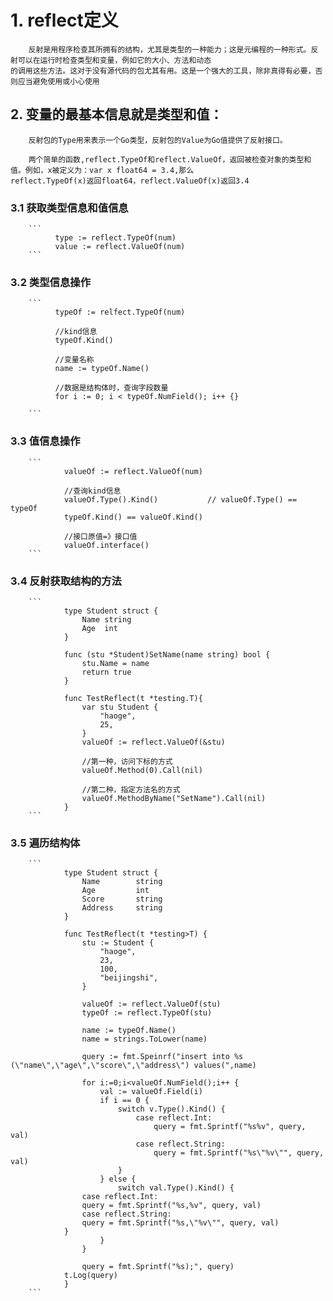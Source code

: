 # 1. reflect定义
        反射是用程序检查其所拥有的结构，尤其是类型的一种能力；这是元编程的一种形式。反射可以在运行时检查类型和变量，例如它的大小、方法和动态
    的调用这些方法。这对于没有源代码的包尤其有用。这是一个强大的工具，除非真得有必要，否则应当避免使用或小心使用
    
## 2. 变量的最基本信息就是类型和值：
        反射包的Type用来表示一个Go类型，反射包的Value为Go值提供了反射接口。
        
        两个简单的函数,reflect.TypeOf和reflect.ValueOf，返回被检查对象的类型和值。例如，x被定义为：var x float64 = 3.4,那么
    reflect.TypeOf(x)返回float64，reflect.ValueOf(x)返回3.4
    
### 3.1 获取类型信息和值信息
  
        ```
              type := reflect.TypeOf(num)
              value := reflect.ValueOf(num)
        ```
  
### 3.2 类型信息操作
  
        ```
              typeOf := relfect.TypeOf(num)

              //kind信息
              typeOf.Kind()

              //变量名称
              name := typeOf.Name()

              //数据是结构体时，查询字段数量
              for i := 0; i < typeOf.NumField(); i++ {}
     
        ```
  
  ### 3.3 值信息操作
        ```
                valueOf := reflect.ValueOf(num)
                
                //查询kind信息
                valueOf.Type().Kind()           // valueOf.Type() == typeOf
                typeOf.Kind() == valueOf.Kind()
                
                //接口原值=》接口值
                valueOf.interface()   
        ```
        
### 3.4 反射获取结构的方法
        ```
                type Student struct {
                    Name string
                    Age  int
                }
                
                func (stu *Student)SetName(name string) bool {
                    stu.Name = name
                    return true
                }
                
                func TestReflect(t *testing.T){
                    var stu Student {
                        "haoge",
                        25,
                    }
                    valueOf := reflect.ValueOf(&stu)
                    
                    //第一种，访问下标的方式
                    valueOf.Method(0).Call(nil)
                    
                    //第二种，指定方法名的方式
                    valueOf.MethodByName("SetName").Call(nil)
                }
        ```
        
### 3.5 遍历结构体
        ```
                type Student struct {
                    Name        string
                    Age         int
                    Score       string
                    Address     string
                }
                
                func TestReflect(t *testing>T) {
                    stu := Student {
                        "haoge",
                        23,
                        100,
                        "beijingshi",
                    }
                    
                    valueOf := reflect.ValueOf(stu)
                    typeOf := reflect.TypeOf(stu)
                    
                    name := typeOf.Name()
                    name = strings.ToLower(name)
                    
                    query := fmt.Speinrf("insert into %s (\"name\",\"age\",\"score\",\"address\") values(",name)
                    
                    for i:=0;i<valueOf.NumField();i++ {
                        val := valueOf.Field(i)
                        if i == 0 {
                            switch v.Type().Kind() {
                                case reflect.Int:
                                    query = fmt.Sprintf("%s%v", query, val)
                                case reflect.String:
                                    query = fmt.Sprintf("%s\"%v\"", query, val)
                            }
                        } else {
                            switch val.Type().Kind() {
			        case reflect.Int:
				    query = fmt.Sprintf("%s,%v", query, val)
			        case reflect.String:
				    query = fmt.Sprintf("%s,\"%v\"", query, val)
			    }
                        }
                    }
                    
                    query = fmt.Sprintf("%s);", query)
	            t.Log(query)
                }
        ```
  
